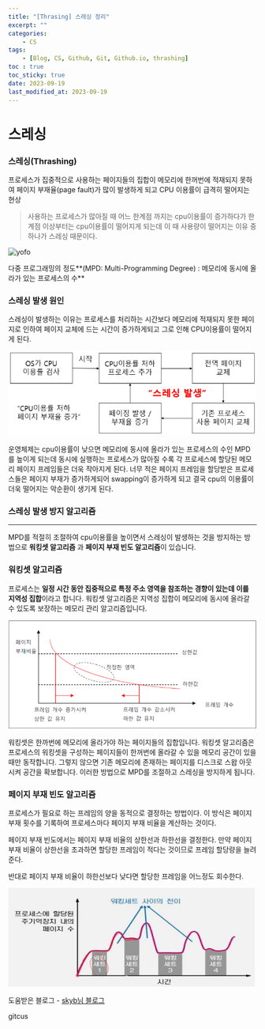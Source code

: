 ```yaml
---
title: "[Thrasing] 스레싱 정리"
excerpt: ""
categories:
    - CS
tags:
    - [Blog, CS, Github, Git, Github.io, thrashing]
toc : true
toc_sticky: true
date: 2023-09-19
last_modified_at: 2023-09-19
---
```

# 스레싱

### 스레싱(Thrashing)

프로세스가 집중적으로 사용하는 페이지들의 집합이 메모리에 한꺼번에 적재되지 못하여 페이지 부재율(page fault)가 많이 발생하게 되고 CPU 이용률이 급격히 떨어지는 현상

> 사용하는 프로세스가 많아질 때 어느 한계점 까지는 cpu이용률이 증가하다가 한계점 이상부터는 cpu이용률이 떨어지게 되는데 이 때 사용량이 떨어지는 이유 중 하나가 스레싱 때문이다.
> 

![yofo](https://upload.wikimedia.org/wikipedia/commons/6/67/Thrashing.GIF?20080928093846)

다중 프로그래밍의 정도**(MPD: Multi-Programming Degree) : 메모리에 동시에 올라가 있는 프로세스의 수**

### 스레싱 발생 원인

스레싱이 발생하는 이유는 프로세스를 처리하는 시간보다 메모리에 적재되지 못한 페이지로 인하여 페이지 교체에 드는 시간이 증가하게되고 그로 인해 CPU이용률이 떨어지게 된다.

![Alt text](/assets/img/2023-09-19-thrashing/thrashing.png)

운영체제는 cpu이용률이 낮으면 메모리에 동시에 올라가 있는 프로세스의 수인 MPD를 높이게 되는데 동시에 실행하는 프로세스가 많아질 수록 각 프로세스에 할당된 메모리 페이지 프레임들은 더욱 작아지게 된다. 너무 적은 페이지 프레임을 할당받은 프로세스들은 페이지 부재가 증가하게되어 swapping이 증가하게 되고 결국 cpu의 이용률이 더욱 떨어지는 악순환이 생기게 된다.

### 스레싱 발생 방지 알고리즘

---

MPD를 적절히 조절하여 cpu이용률을 높이면서 스레싱이 발생하는 것을 방지하는 방법으로 **워킹셋 알고리즘** 과 **페이지 부재 빈도 알고리즘**이 있습니다.

### 워킹셋 알고리즘

프로세스는 **일정 시간 동안 집중적으로 특정 주소 영역을 참조하는 경향이 있는데 이를 지역성 집합**이라고 합니다. 워킹셋 알고리즘은 지역성 집합이 메모리에 동시에 올라갈 수 있도록 보장하는 메모리 관리 알고리즘입니다.

![Alt text](/assets/img/2023-09-19-thrashing/thrashing2.png)

워킹셋은 한까번에 메모리에 올라가야 하는 페이지들의 집합입니다. 워킹셋 알고리즘은 프로세스의 워킹셋을 구성하는 페이지들이 한꺼번에 올라갈 수 있을 메모리 공간이 있을 때만 동작합니다. 그렇지 않으면 기존 메모리에 존재하는 페이지를 디스크로 스왑 아웃 시켜 공간을 확보합니다. 이러한 방법으로 MPD를 조절하고 스레싱을 방지하게 됩니다. 

### 페이지 부재 빈도 알고리즘

프로세스가 필요로 하는 프레임의 양을 동적으로 결정하는 방법이다. 이 방식은 페이지 부재 횟수를 기록하여 프로세스마다 페이지 부재 비율을 계산하는 것이다.

페이지 부재 빈도에서는 페이지 부재 비율의 상한선과 하한선을 결정한다. 만약 페이지 부재 비율이 상한선을 초과하면 할당한 프레임이 적다는 것이므로 프레임 할당량을 늘려준다.

반대로 페이지 부재 비율이 하한선보다 낮다면 할당한 프레임을 어느정도 회수한다.
<!-- ![Alt text](/assets/img/2023-09-19-thrashing/thrashing3.png) -->
<img src = "/assets/img/2023-09-19-thrashing/thrashing3.png" width="500px;" height="200">

도움받은 블로그 - <a href="https://blog.skby.net/%EC%8A%A4%EB%A0%88%EC%8B%B1-thrashing/"> skyb님 블로그 </a>

gitcus
